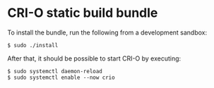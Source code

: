 # CRI-O static build bundle

To install the bundle, run the following from a development sandbox:

```
$ sudo ./install
```

After that, it should be possible to start CRI-O by executing:

```
$ sudo systemctl daemon-reload
$ sudo systemctl enable --now crio
```
